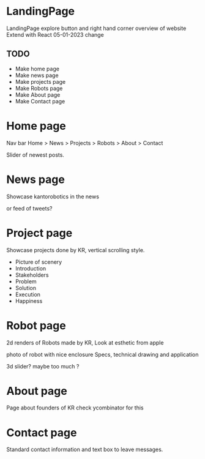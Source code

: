 # LandingPage

LandingPage explore button and right hand corner overview of website 
Extend with React 05-01-2023
change
## TODO

- Make home page
- Make news page
- Make projects page
- Make Robots page
- Make About page
- Make Contact page

# Home page

Nav bar
Home > News > Projects > Robots > About > Contact

Slider of newest posts.

# News page

Showcase kantorobotics in the news

or feed of tweets?

# Project page

Showcase projects done by KR, vertical scrolling style.

- Picture of scenery
- Introduction
- Stakeholders
- Problem
- Solution
- Execution
- Happiness

# Robot page

2d renders of Robots made by KR,
Look at esthetic from apple

photo of robot with nice enclosure
Specs, technical drawing and application

3d slider? maybe too much ?

# About page

Page about founders of KR
check ycombinator for this

# Contact page

Standard contact information and text box to leave messages.
